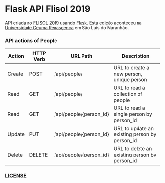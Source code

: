 Flask API Flisol 2019
=====================

API criada no [FLISOL 2019](https://flisol.info/FLISOL2019/Brasil/SaoLuis) usando [Flask](http://flask.pocoo.org/). Esta edição aconteceu na [Universidade Ceuma Renasçenca](https://www.extranet.ceuma.br/novoportal/) em São Luís do Maranhão.

### API actions of People

|Action	 |HTTP Verb |URL Path                |Description
|--------|----------|------------------------|---------------------------------------------
|Create  |POST	    |/api/people/            |URL to create a new person, unique person
|Read    |GET       |/api/people/            |URL to read a collection of people
|Read    |GET       |/api/people/{person_id} |URL to read a single person by person_id
|Update  |PUT       |/api/people/{person_id} |URL to update an existing person by person_id
|Delete  |DELETE    |/api/people/{person_id} |URL to delete an existing person by person_id

### [LICENSE](./LICENSE)
